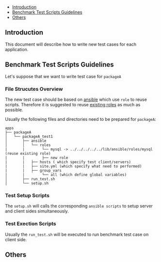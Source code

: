 * [Introduction](#1)
* [Benchmark Test Scripts Guidelines](#2)
* [Others](#3)

## <a name="1">Introduction</a>
This document will describe how to write new test cases for each application.

## <a name="2">Benchmark Test Scripts Guidelines</a>
Let's suppose that we want to write test case for `packageA`

### File Strucutes Overview ###
The new test case should be based on [ansible](http://docs.ansible.com) which use `role` to reuse scripts. Therefore it is suggested to reuse [existing roles](https://github.com/open-estuary/appbenchmark/tree/master/lib/ansible/roles) as much as possible.

Usually the following files and directories need to be prepared for `packageA`:
```
apps
├── packageA
│   └── packageA_test1
│       ├── ansible
│       │   └── roles
|       |        └── mysql -> ../../../../../lib/ansible/roles/mysql (reuse existing role)
|       |        ├── new role
|       |   ├── hosts ( which specify test client/servers) 
|       |   ├── site.yml (which specify what need to performed)
|       |   ├── group_vars
|       |        └── all (which define global variables)
│       ├── run_test.sh
│       └── setup.sh

```
### Test Setup Scripts
The `setup.sh` will calls the corresponding `ansible scripts` to setup server and client sides simultaneously.

### Test Exection Scripts
Usually the `run_test.sh` will be executed to run benchmark test case on client side. 

## <a name="3">Others</a>
